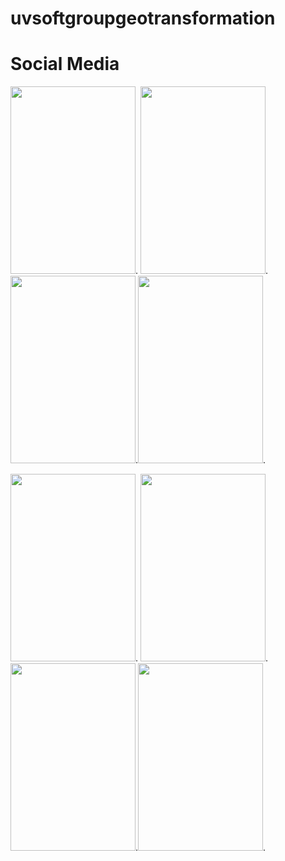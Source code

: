 # uvsoftgroupgeotransformation

# Social Media 
[<img src="https://github.com/isshmsc/uvsoftgroupgeotransformation/blob/master/images/dev_01.png" width="200" height="300" />](https://www.youtube.com/watch?v=KDQFzPHIKYQ). [<img src="https://github.com/isshmsc/uvsoftgroupgeotransformation/blob/master/images/dev_02.png" width="200" height="300" />](https://www.youtube.com/watch?v=KDQFzPHIKYQ). [<img src="https://github.com/isshmsc/uvsoftgroupgeotransformation/blob/master/images/dev_03.png" width="200" height="300" />](https://www.youtube.com/watch?v=KDQFzPHIKYQ).[<img src="https://github.com/isshmsc/uvsoftgroupgeotransformation/blob/master/images/dev_04.png" width="200" height="300" />](https://www.youtube.com/watch?v=KDQFzPHIKYQ).

[<img src="https://github.com/isshmsc/uvsoftgroupgeotransformation/blob/master/images/dev_01.png" width="200" height="300" />](https://www.youtube.com/watch?v=KDQFzPHIKYQ). [<img src="https://github.com/isshmsc/uvsoftgroupgeotransformation/blob/master/images/dev_02.png" width="200" height="300" />](https://www.youtube.com/watch?v=KDQFzPHIKYQ). [<img src="https://github.com/isshmsc/uvsoftgroupgeotransformation/blob/master/images/dev_03.png" width="200" height="300" />](https://www.youtube.com/watch?v=KDQFzPHIKYQ).[<img src="https://github.com/isshmsc/uvsoftgroupgeotransformation/blob/master/images/dev_04.png" width="200" height="300" />](https://www.youtube.com/watch?v=KDQFzPHIKYQ).


